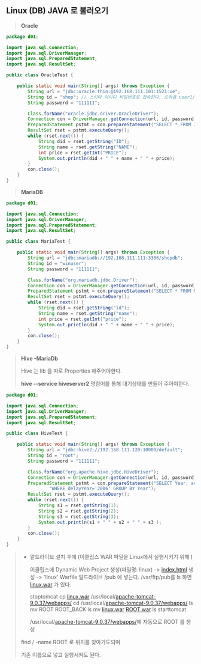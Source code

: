 ## Linux (DB) JAVA 로 불러오기

> **Oracle**

```java
package d01;

import java.sql.Connection;
import java.sql.DriverManager;
import java.sql.PreparedStatement;
import java.sql.ResultSet;

public class OracleTest {

	public static void main(String[] args) throws Exception {
		String url = "jdbc:oracle:thin:@192.168.111.101:1521:xe";
		String id = "shop"; // 스키마 아이디 비밀번호로 접속한다. 오라클 user1/user2 는 웹에서 관리하기 위한 사용자
		String password = "111111";

		Class.forName("oracle.jdbc.driver.OracleDriver");
		Connection con = DriverManager.getConnection(url, id, password);
		PreparedStatement pstmt = con.prepareStatement("SELECT * FROM ITEMS");
		ResultSet rset = pstmt.executeQuery();
		while (rset.next()) {
			String did = rset.getString("ID");
			String name = rset.getString("NAME");
			int price = rset.getInt("PRICE");
			System.out.println(did + " " + name + " " + price);
		}
		con.close();
	}
}
```



> **MariaDB**

```java
package d01;

import java.sql.Connection;
import java.sql.DriverManager;
import java.sql.PreparedStatement;
import java.sql.ResultSet;

public class MariaTest {

	public static void main(String[] args) throws Exception {
		String url = "jdbc:mariadb://192.168.111.111:3306/shopdb";
		String id = "winuser"; 
		String password = "111111";

		Class.forName("org.mariadb.jdbc.Driver");
		Connection con = DriverManager.getConnection(url, id, password);
		PreparedStatement pstmt = con.prepareStatement("SELECT * FROM MENU");
		ResultSet rset = pstmt.executeQuery();
		while (rset.next()) {
			String did = rset.getString("id");
			String name = rset.getString("name");
			int price = rset.getInt("price");
			System.out.println(did + " " + name + " " + price);
		}
		con.close();
	}
}
```



> **Hive -MariaDb**
>
> Hive 는 lib 을 따로 Properties 해주어야한다.
>
> **hive --service hiveserver2**  명령어를 통해 대기상태를 만들어 주어야한다.

```java
package d01;

import java.sql.Connection;
import java.sql.DriverManager;
import java.sql.PreparedStatement;
import java.sql.ResultSet;

public class HiveTest {

	public static void main(String[] args) throws Exception {
		String url = "jdbc:hive2://192.168.111.120:10000/default";
		String id = "root";
		String password = "111111";

		Class.forName("org.apache.hive.jdbc.HiveDriver");
		Connection con = DriverManager.getConnection(url, id, password);
		PreparedStatement pstmt = con.prepareStatement("SELECT Year, avg(ArrDelay), avg(DepDelay) FROM airline_delay \r\n" + 
				"WHERE delayYear='2006' GROUP BY Year");
		ResultSet rset = pstmt.executeQuery();
		while (rset.next()) {
			String s1 = rset.getString(1);
			String s2 = rset.getString(2);
			String s3 = rset.getString(3);
			System.out.println(s1 + " " + s2 + " " + s3 );
		}
		con.close();
	}
}
```



> * 알드라이브 설치 후에 (이클립스 WAR 파일을 Linux에서 실행시키기 위해 )
>
>   이클립스에 Dynamic Web Project 생성(파일명: linux) -> [index.html](http://index.html/) 생성 -> 'linux' Warfile
>   알드라이브 /pub 에 넣는다. /var/ftp/pub를 ls 하면 [linux.war](http://linux.war/) 가 있다.
>
> 
>
>   stoptomcat
>   cp [linux.war](http://linux.war/) /usr/local/[apache-tomcat-9.0.37/webapps/](http://apache-tomcat-9.0.37/webapps/)
>   cd /usr/local/[apache-tomcat-9.0.37/webapps/](http://apache-tomcat-9.0.37/webapps/)
>   ls
>   mv ROOT ROOT_BACK
>   ls
>   mv [linux.war](http://linux.war/) [ROOT.war](http://root.war/)
>   ls
>   starttomcat
>
>   /usr/local/[apache-tomcat-9.0.37/webapps/](http://apache-tomcat-9.0.37/webapps/)에 자동으로 ROOT 를 생성
>
> 
>
> find / -name ROOT 로 위치를 찾아가도되며 
>
> 기존 이름으로 넣고 실행시켜도 된다. 